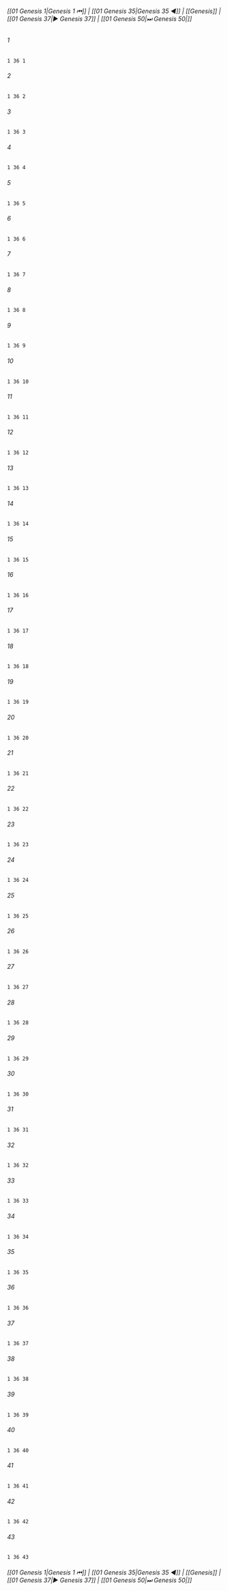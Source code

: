 
###### [[01 Genesis 1|Genesis 1 ⏮]] | [[01 Genesis 35|Genesis 35 ◀]] | [[Genesis]] | [[01 Genesis 37|▶ Genesis 37]] | [[01 Genesis 50|⏭ Genesis 50|]]

###### 1
``` verse
1 36 1 
```
###### 2
``` verse
1 36 2 
```
###### 3
``` verse
1 36 3 
```
###### 4
``` verse
1 36 4 
```
###### 5
``` verse
1 36 5 
```
###### 6
``` verse
1 36 6 
```
###### 7
``` verse
1 36 7 
```
###### 8
``` verse
1 36 8 
```
###### 9
``` verse
1 36 9 
```
###### 10
``` verse
1 36 10 
```
###### 11
``` verse
1 36 11 
```
###### 12
``` verse
1 36 12 
```
###### 13
``` verse
1 36 13 
```
###### 14
``` verse
1 36 14 
```
###### 15
``` verse
1 36 15 
```
###### 16
``` verse
1 36 16 
```
###### 17
``` verse
1 36 17 
```
###### 18
``` verse
1 36 18 
```
###### 19
``` verse
1 36 19 
```
###### 20
``` verse
1 36 20 
```
###### 21
``` verse
1 36 21 
```
###### 22
``` verse
1 36 22 
```
###### 23
``` verse
1 36 23 
```
###### 24
``` verse
1 36 24 
```
###### 25
``` verse
1 36 25 
```
###### 26
``` verse
1 36 26 
```
###### 27
``` verse
1 36 27 
```
###### 28
``` verse
1 36 28 
```
###### 29
``` verse
1 36 29 
```
###### 30
``` verse
1 36 30 
```
###### 31
``` verse
1 36 31 
```
###### 32
``` verse
1 36 32 
```
###### 33
``` verse
1 36 33 
```
###### 34
``` verse
1 36 34 
```
###### 35
``` verse
1 36 35 
```
###### 36
``` verse
1 36 36 
```
###### 37
``` verse
1 36 37 
```
###### 38
``` verse
1 36 38 
```
###### 39
``` verse
1 36 39 
```
###### 40
``` verse
1 36 40 
```
###### 41
``` verse
1 36 41 
```
###### 42
``` verse
1 36 42 
```
###### 43
``` verse
1 36 43 
```

###### [[01 Genesis 1|Genesis 1 ⏮]] | [[01 Genesis 35|Genesis 35 ◀]] | [[Genesis]] | [[01 Genesis 37|▶ Genesis 37]] | [[01 Genesis 50|⏭ Genesis 50|]]

